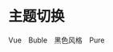 # 主题切换

<div class="demo-theme-preview">
  <a data-theme="vue">Vue</a>
  <a data-theme="buble">Buble</a>
  <a data-theme="dark">黑色风格</a>
  <a data-theme="pure">Pure</a>
</div>

<style>
  .demo-theme-preview a {
    padding-right: 10px;
  }

  .demo-theme-preview a:hover {
    cursor: pointer;
    text-decoration: underline;
  }
</style>

<script>
  var preview = Docsify.dom.find('.demo-theme-preview');
  var themes = Docsify.dom.findAll('[rel="stylesheet"]');

  preview.onclick = function (e) {
    var title = e.target.getAttribute('data-theme');

    themes.forEach(function (theme) {
      theme.disabled = theme.title !== title;
      if(theme.title == "gitalk") {
        theme.disabled = false;
      }
      localStorage.setItem("data-theme", title);
    });
  };
</script>